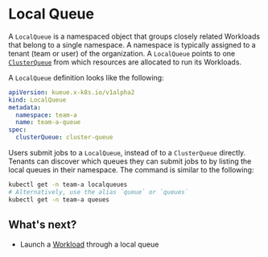 # Local Queue

A `LocalQueue` is a namespaced object that groups closely related Workloads
that belong to a single namespace. A namespace is typically assigned to a tenant
(team or user) of the organization. A `LocalQueue` points to one [`ClusterQueue`](cluster_queue.md)
from which resources are allocated to run its Workloads.

A `LocalQueue` definition looks like the following:

```yaml
apiVersion: kueue.x-k8s.io/v1alpha2
kind: LocalQueue
metadata:
  namespace: team-a 
  name: team-a-queue
spec:
  clusterQueue: cluster-queue 
```

Users submit jobs to a `LocalQueue`, instead of to a `ClusterQueue` directly.
Tenants can discover which queues they can submit jobs to by listing the
local queues in their namespace. The command is similar to the following:

```sh
kubectl get -n team-a localqueues
# Alternatively, use the alias `queue` or `queues`
kubectl get -n team-a queues
```

## What's next?

- Launch a [Workload](/docs/concepts/workload.md) through a local queue
